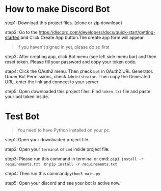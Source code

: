# How to make Discord Bot
step1: Download this project files. (clone or zip download)

step2: Go to the https://discord.com/developers/docs/quick-start/getting-started and Click Create App button.The create app form will appear. 
> If you haven't signed in yet, please do so first
> 
step3: After creating app, click Bot menu (see left side menu bar) and then reset token. Please fill your password and copy your token code.

step4: Click the OAuth2 menu. Then check ```bot``` in OAuth2 URL Generator. Under Bot Permissions, check ```Administrator```. Then copy the Generated URL, enter the link and connect to your server

step5: Open downloaded this project files. Find ```token.txt``` file and paste your bot token inside.

# Test Bot

> You need to have Python installed on your pc.
>
step1: Open your downloaded project file. 

step2: Open your `terminal` or `cmd` inside project file.

step3: Please run this command in terminal or cmd:
       ```pip3 install -r requirements.txt ``` or ```pip install -r requirements.txt```
       
step4: Then run this command```python3 main.py```

step5: Open your discord and see your bot is active now.


       





